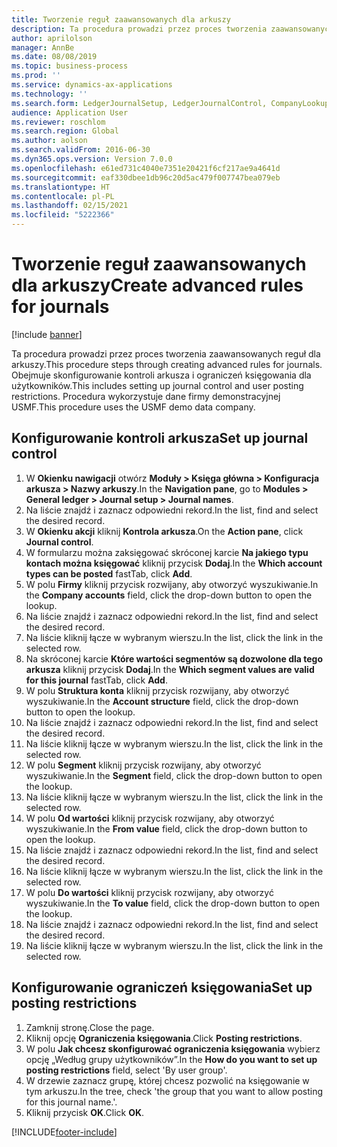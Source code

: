 ```yaml
---
title: Tworzenie reguł zaawansowanych dla arkuszy
description: Ta procedura prowadzi przez proces tworzenia zaawansowanych reguł dla arkuszy.
author: aprilolson
manager: AnnBe
ms.date: 08/08/2019
ms.topic: business-process
ms.prod: ''
ms.service: dynamics-ax-applications
ms.technology: ''
ms.search.form: LedgerJournalSetup, LedgerJournalControl, CompanyLookup, LedgerJournalPostControl
audience: Application User
ms.reviewer: roschlom
ms.search.region: Global
ms.author: aolson
ms.search.validFrom: 2016-06-30
ms.dyn365.ops.version: Version 7.0.0
ms.openlocfilehash: e61ed731c4040e7351e20421f6cf217ae9a4641d
ms.sourcegitcommit: eaf330dbee1db96c20d5ac479f007747bea079eb
ms.translationtype: HT
ms.contentlocale: pl-PL
ms.lasthandoff: 02/15/2021
ms.locfileid: "5222366"
---
```

# <a name="create-advanced-rules-for-journals"></a><span data-ttu-id="a30fd-103">Tworzenie reguł zaawansowanych dla arkuszy</span><span class="sxs-lookup"><span data-stu-id="a30fd-103">Create advanced rules for journals</span></span>

[!include [banner](../../includes/banner.md)]

<span data-ttu-id="a30fd-104">Ta procedura prowadzi przez proces tworzenia zaawansowanych reguł dla arkuszy.</span><span class="sxs-lookup"><span data-stu-id="a30fd-104">This procedure steps through creating advanced rules for journals.</span></span> <span data-ttu-id="a30fd-105">Obejmuje skonfigurowanie kontroli arkusza i ograniczeń księgowania dla użytkowników.</span><span class="sxs-lookup"><span data-stu-id="a30fd-105">This includes setting up journal control and user posting restrictions.</span></span> <span data-ttu-id="a30fd-106">Procedura wykorzystuje dane firmy demonstracyjnej USMF.</span><span class="sxs-lookup"><span data-stu-id="a30fd-106">This procedure uses the USMF demo data company.</span></span>


## <a name="set-up-journal-control"></a><span data-ttu-id="a30fd-107">Konfigurowanie kontroli arkusza</span><span class="sxs-lookup"><span data-stu-id="a30fd-107">Set up journal control</span></span>
1. <span data-ttu-id="a30fd-108">W **Okienku nawigacji** otwórz **Moduły > Księga główna > Konfiguracja arkusza > Nazwy arkuszy**.</span><span class="sxs-lookup"><span data-stu-id="a30fd-108">In the **Navigation pane**, go to **Modules > General ledger > Journal setup > Journal names**.</span></span>
2. <span data-ttu-id="a30fd-109">Na liście znajdź i zaznacz odpowiedni rekord.</span><span class="sxs-lookup"><span data-stu-id="a30fd-109">In the list, find and select the desired record.</span></span>
3. <span data-ttu-id="a30fd-110">W **Okienku akcji** kliknij **Kontrola arkusza**.</span><span class="sxs-lookup"><span data-stu-id="a30fd-110">On the **Action pane**, click **Journal control**.</span></span>
4. <span data-ttu-id="a30fd-111">W formularzu można zaksięgować skróconej karcie **Na jakiego typu kontach można księgować** kliknij przycisk **Dodaj**.</span><span class="sxs-lookup"><span data-stu-id="a30fd-111">In the **Which account types can be posted** fastTab, click **Add**.</span></span>
5. <span data-ttu-id="a30fd-112">W polu **Firmy** kliknij przycisk rozwijany, aby otworzyć wyszukiwanie.</span><span class="sxs-lookup"><span data-stu-id="a30fd-112">In the **Company accounts** field, click the drop-down button to open the lookup.</span></span>
6. <span data-ttu-id="a30fd-113">Na liście znajdź i zaznacz odpowiedni rekord.</span><span class="sxs-lookup"><span data-stu-id="a30fd-113">In the list, find and select the desired record.</span></span>
7. <span data-ttu-id="a30fd-114">Na liście kliknij łącze w wybranym wierszu.</span><span class="sxs-lookup"><span data-stu-id="a30fd-114">In the list, click the link in the selected row.</span></span>
8. <span data-ttu-id="a30fd-115">Na skróconej karcie **Które wartości segmentów są dozwolone dla tego arkusza** kliknij przycisk **Dodaj**.</span><span class="sxs-lookup"><span data-stu-id="a30fd-115">In the **Which segment values are valid for this journal** fastTab, click **Add**.</span></span>
9. <span data-ttu-id="a30fd-116">W polu **Struktura konta** kliknij przycisk rozwijany, aby otworzyć wyszukiwanie.</span><span class="sxs-lookup"><span data-stu-id="a30fd-116">In the **Account structure** field, click the drop-down button to open the lookup.</span></span>
10. <span data-ttu-id="a30fd-117">Na liście znajdź i zaznacz odpowiedni rekord.</span><span class="sxs-lookup"><span data-stu-id="a30fd-117">In the list, find and select the desired record.</span></span>
11. <span data-ttu-id="a30fd-118">Na liście kliknij łącze w wybranym wierszu.</span><span class="sxs-lookup"><span data-stu-id="a30fd-118">In the list, click the link in the selected row.</span></span>
12. <span data-ttu-id="a30fd-119">W polu **Segment** kliknij przycisk rozwijany, aby otworzyć wyszukiwanie.</span><span class="sxs-lookup"><span data-stu-id="a30fd-119">In the **Segment** field, click the drop-down button to open the lookup.</span></span>
13. <span data-ttu-id="a30fd-120">Na liście kliknij łącze w wybranym wierszu.</span><span class="sxs-lookup"><span data-stu-id="a30fd-120">In the list, click the link in the selected row.</span></span>
14. <span data-ttu-id="a30fd-121">W polu **Od wartości** kliknij przycisk rozwijany, aby otworzyć wyszukiwanie.</span><span class="sxs-lookup"><span data-stu-id="a30fd-121">In the **From value** field, click the drop-down button to open the lookup.</span></span>
15. <span data-ttu-id="a30fd-122">Na liście znajdź i zaznacz odpowiedni rekord.</span><span class="sxs-lookup"><span data-stu-id="a30fd-122">In the list, find and select the desired record.</span></span>
16. <span data-ttu-id="a30fd-123">Na liście kliknij łącze w wybranym wierszu.</span><span class="sxs-lookup"><span data-stu-id="a30fd-123">In the list, click the link in the selected row.</span></span>
17. <span data-ttu-id="a30fd-124">W polu **Do wartości** kliknij przycisk rozwijany, aby otworzyć wyszukiwanie.</span><span class="sxs-lookup"><span data-stu-id="a30fd-124">In the **To value** field, click the drop-down button to open the lookup.</span></span>
18. <span data-ttu-id="a30fd-125">Na liście znajdź i zaznacz odpowiedni rekord.</span><span class="sxs-lookup"><span data-stu-id="a30fd-125">In the list, find and select the desired record.</span></span>
19. <span data-ttu-id="a30fd-126">Na liście kliknij łącze w wybranym wierszu.</span><span class="sxs-lookup"><span data-stu-id="a30fd-126">In the list, click the link in the selected row.</span></span>

## <a name="set-up-posting-restrictions"></a><span data-ttu-id="a30fd-127">Konfigurowanie ograniczeń księgowania</span><span class="sxs-lookup"><span data-stu-id="a30fd-127">Set up posting restrictions</span></span>
1. <span data-ttu-id="a30fd-128">Zamknij stronę.</span><span class="sxs-lookup"><span data-stu-id="a30fd-128">Close the page.</span></span>
2. <span data-ttu-id="a30fd-129">Kliknij opcję **Ograniczenia księgowania**.</span><span class="sxs-lookup"><span data-stu-id="a30fd-129">Click **Posting restrictions**.</span></span>
3. <span data-ttu-id="a30fd-130">W polu **Jak chcesz skonfigurować ograniczenia księgowania** wybierz opcję „Według grupy użytkowników”.</span><span class="sxs-lookup"><span data-stu-id="a30fd-130">In the **How do you want to set up posting restrictions** field, select 'By user group'.</span></span>
4. <span data-ttu-id="a30fd-131">W drzewie zaznacz grupę, której chcesz pozwolić na księgowanie w tym arkuszu.</span><span class="sxs-lookup"><span data-stu-id="a30fd-131">In the tree, check 'the group that you want to allow posting for this journal name.'.</span></span>
5. <span data-ttu-id="a30fd-132">Kliknij przycisk **OK**.</span><span class="sxs-lookup"><span data-stu-id="a30fd-132">Click **OK**.</span></span>



[!INCLUDE[footer-include](../../../includes/footer-banner.md)]